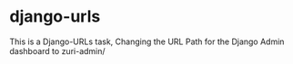 # django-urls
This is a Django-URLs task, Changing the URL Path for the Django Admin dashboard to zuri-admin/
